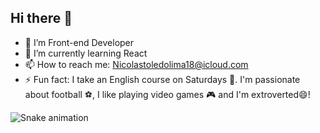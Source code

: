 ## Hi there 👋

- 🔭 I’m Front-end Developer
- 🌱 I’m currently learning React
- 📫 How to reach me: Nicolastoledolima18@icloud.com
- ⚡ Fun fact: I take an English course on Saturdays 🗽. I'm passionate about football ⚽, I like playing video games 🎮 and I'm extroverted😄!

![Snake animation](https://github.com/nicolas-liima/nicolas-liima/blob/output/github-contribution-grid-snake-svg)
